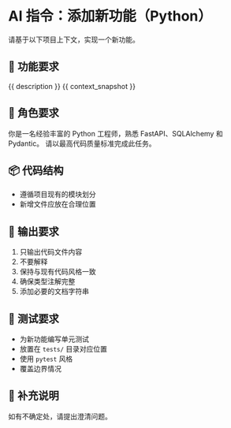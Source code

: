 # AI 指令：添加新功能（Python）

请基于以下项目上下文，实现一个新功能。
## 🧩 功能要求
{{ description }}
{{ context_snapshot }}

## 🎯 角色要求
你是一名经验丰富的 Python 工程师，熟悉 FastAPI、SQLAlchemy 和 Pydantic。
请以最高代码质量标准完成此任务。

## 📦 代码结构
- 遵循项目现有的模块划分
- 新增文件应放在合理位置

## 📂 输出要求
1. 只输出代码文件内容
2. 不要解释
3. 保持与现有代码风格一致
4. 确保类型注解完整
5. 添加必要的文档字符串

## 🧪 测试要求
- 为新功能编写单元测试
- 放置在 `tests/` 目录对应位置
- 使用 `pytest` 风格
- 覆盖边界情况

## 📎 补充说明
如有不确定处，请提出澄清问题。



